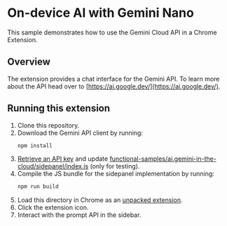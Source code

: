 # On-device AI with Gemini Nano

This sample demonstrates how to use the Gemini Cloud API in a Chrome Extension.

## Overview

The extension provides a chat interface for the Gemini API. To learn more about the API head over to [https://ai.google.dev/](https://ai.google.dev/).

## Running this extension

1. Clone this repository.
2. Download the Gemini API client by running:
   ```sh
   npm install
   ```
3. [Retrieve an API key](https://ai.google.dev/gemini-api/docs/api-key) and update [functional-samples/ai.gemini-in-the-cloud/sidepanel/index.js](functional-samples/ai.gemini-in-the-cloud/sidepanel/index.js) (only for testing).
4. Compile the JS bundle for the sidepanel implementation by running:
   ```sh
   npm run build
   ```
5. Load this directory in Chrome as an [unpacked extension](https://developer.chrome.com/docs/extensions/mv3/getstarted/development-basics/#load-unpacked).
6. Click the extension icon.
7. Interact with the prompt API in the sidebar.
